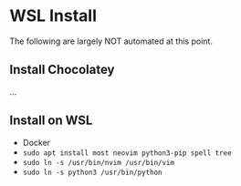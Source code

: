 # WSL Install

The following are largely NOT automated at this point.

## Install Chocolatey

...

## Install on WSL

- Docker
- `sudo apt install most neovim python3-pip spell tree`
- `sudo ln -s /usr/bin/nvim /usr/bin/vim`
- `sudo ln -s python3 /usr/bin/python`

